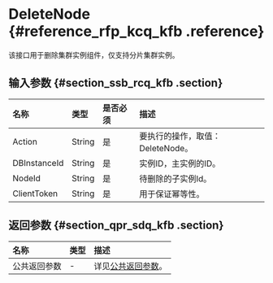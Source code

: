 # DeleteNode {#reference_rfp_kcq_kfb .reference}

该接口用于删除集群实例组件，仅支持分片集群实例。

## 输入参数 {#section_ssb_rcq_kfb .section}

|名称|类型|是否必须|描述|
|:-|:-|:---|:-|
|Action|String|是|要执行的操作，取值：DeleteNode。|
|DBInstanceId|String|是|实例ID，主实例的ID。|
|NodeId|String|是|待删除的子实例Id。|
|ClientToken|String|是|用于保证幂等性。|

## 返回参数 {#section_qpr_sdq_kfb .section}

|名称|类型|描述|
|:-|:-|:-|
|公共返回参数|-|详见[公共返回参数](intl.zh-CN/API参考/API参考/公共参数.md#)。|

